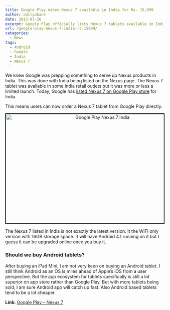 ```yaml
---
title: Google Play makes Nexus 7 available in India for Rs. 15,999
author: adityakane
date: 2013-03-26
excerpt: Google Play officially lists Nexus 7 tablets available in India for a price tag of Rs. 15,999. Google Play allows users to order the device online.
url: /google-play-nexus-7-india-rs-15999/
categories:
  - News
tags:
  - Android
  - Google
  - India
  - Nexus 7
---
```

We knew Google was prepping something to serve up Nexus products in India. This was done with India being listed on the Nexus page. The Nexus 7 tablet was available in some India retail outlets but it was more or less a limited launch. Today, Google has <a href="https://play.google.com/store/devices/details?id=nexus_7_16gb" onclick="_gaq.push(['_trackEvent', 'outbound-article', 'https://play.google.com/store/devices/details?id=nexus_7_16gb', 'listed Nexus 7 on Google Play store']);" >listed Nexus 7 on Google Play store</a> for India.

This means users can now order a Nexus 7 tablet from Google Play directly.

<p style="text-align: center;">
  <a href="http://cdn.devilsworkshop.org/files/2013/03/Google-Play-Nexus-7-India.png"><img class="aligncenter size-medium wp-image-72550" style="border: 2px solid black;" alt="Google Play Nexus 7 India" src="http://cdn.devilsworkshop.org/files/2013/03/Google-Play-Nexus-7-India-600x349.png" width="600" height="349" /></a>
</p>

The Nexus 7 listed in India is not exactly the latest version. It the WIFI only version with 16GB storage space. It will have Android 4.1 running on it but I guess it can be upgraded online once you buy it.

### Should we buy Android tablets?

After buying an iPad Mini, I am not very keen on buying an Android tablet. I still think Android as an OS is miles ahead of Apple&#8217;s iOS from a user perspective. But the app ecosystem for tablets specifically is still a lot superior on app store rather than Google Play. But with more tablets being sold, I am sure Android app will catch up fast. Also Android based tablets tend to be a lot cheaper.

**Link:** <a href="https://play.google.com/store/devices/details?id=nexus_7_16gb" onclick="_gaq.push(['_trackEvent', 'outbound-article', 'https://play.google.com/store/devices/details?id=nexus_7_16gb', 'Google Play &#8211; Nexus 7']);" >Google Play &#8211; Nexus 7</a>
